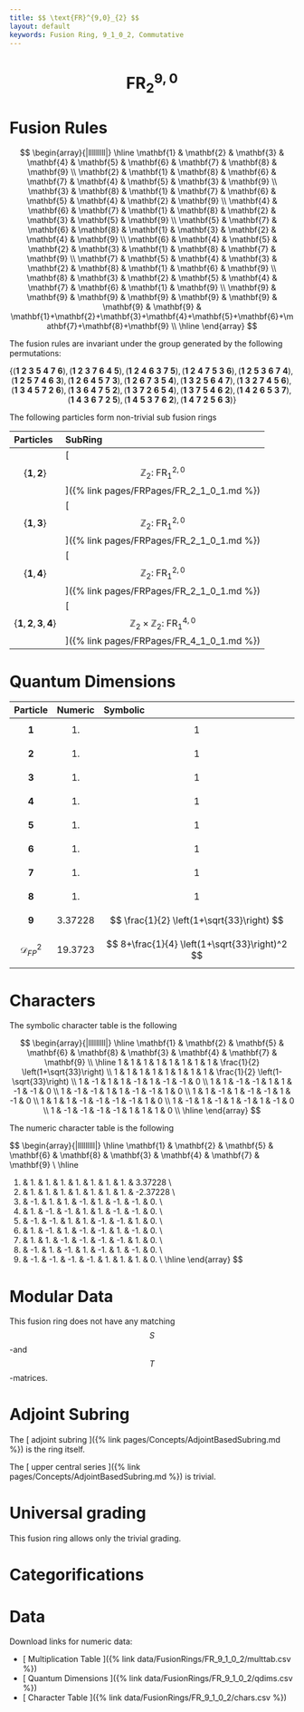 ```yaml
---
title: $$ \text{FR}^{9,0}_{2} $$
layout: default
keywords: Fusion Ring, 9_1_0_2, Commutative
---
```

# $$ \text{FR}^{9,0}_{2} $$


# Fusion Rules

$$
\begin{array}{|lllllllll|}
\hline
 \mathbf{1} & \mathbf{2} & \mathbf{3} & \mathbf{4} & \mathbf{5} & \mathbf{6} & \mathbf{7} & \mathbf{8} & \mathbf{9} \\
 \mathbf{2} & \mathbf{1} & \mathbf{8} & \mathbf{6} & \mathbf{7} & \mathbf{4} & \mathbf{5} & \mathbf{3} & \mathbf{9} \\
 \mathbf{3} & \mathbf{8} & \mathbf{1} & \mathbf{7} & \mathbf{6} & \mathbf{5} & \mathbf{4} & \mathbf{2} & \mathbf{9} \\
 \mathbf{4} & \mathbf{6} & \mathbf{7} & \mathbf{1} & \mathbf{8} & \mathbf{2} & \mathbf{3} & \mathbf{5} & \mathbf{9} \\
 \mathbf{5} & \mathbf{7} & \mathbf{6} & \mathbf{8} & \mathbf{1} & \mathbf{3} & \mathbf{2} & \mathbf{4} & \mathbf{9} \\
 \mathbf{6} & \mathbf{4} & \mathbf{5} & \mathbf{2} & \mathbf{3} & \mathbf{1} & \mathbf{8} & \mathbf{7} & \mathbf{9} \\
 \mathbf{7} & \mathbf{5} & \mathbf{4} & \mathbf{3} & \mathbf{2} & \mathbf{8} & \mathbf{1} & \mathbf{6} & \mathbf{9} \\
 \mathbf{8} & \mathbf{3} & \mathbf{2} & \mathbf{5} & \mathbf{4} & \mathbf{7} & \mathbf{6} & \mathbf{1} & \mathbf{9} \\
 \mathbf{9} & \mathbf{9} & \mathbf{9} & \mathbf{9} & \mathbf{9} & \mathbf{9} & \mathbf{9} & \mathbf{9} & \mathbf{1}+\mathbf{2}+\mathbf{3}+\mathbf{4}+\mathbf{5}+\mathbf{6}+\mathbf{7}+\mathbf{8}+\mathbf{9} \\
\hline
\end{array}
$$


The fusion rules are invariant under the group generated by the following permutations:

$$ \left\{(\mathbf{1} \ \mathbf{2} \ \mathbf{3} \ \mathbf{5} \ \mathbf{4} \ \mathbf{7} \ \mathbf{6}), (\mathbf{1} \ \mathbf{2} \ \mathbf{3} \ \mathbf{7} \ \mathbf{6} \ \mathbf{4} \ \mathbf{5}), (\mathbf{1} \ \mathbf{2} \ \mathbf{4} \ \mathbf{6} \ \mathbf{3} \ \mathbf{7} \ \mathbf{5}), (\mathbf{1} \ \mathbf{2} \ \mathbf{4} \ \mathbf{7} \ \mathbf{5} \ \mathbf{3} \ \mathbf{6}), (\mathbf{1} \ \mathbf{2} \ \mathbf{5} \ \mathbf{3} \ \mathbf{6} \ \mathbf{7} \ \mathbf{4}), (\mathbf{1} \ \mathbf{2} \ \mathbf{5} \ \mathbf{7} \ \mathbf{4} \ \mathbf{6} \ \mathbf{3}), (\mathbf{1} \ \mathbf{2} \ \mathbf{6} \ \mathbf{4} \ \mathbf{5} \ \mathbf{7} \ \mathbf{3}), (\mathbf{1} \ \mathbf{2} \ \mathbf{6} \ \mathbf{7} \ \mathbf{3} \ \mathbf{5} \ \mathbf{4}), (\mathbf{1} \ \mathbf{3} \ \mathbf{2} \ \mathbf{5} \ \mathbf{6} \ \mathbf{4} \ \mathbf{7}), (\mathbf{1} \ \mathbf{3} \ \mathbf{2} \ \mathbf{7} \ \mathbf{4} \ \mathbf{5} \ \mathbf{6}), (\mathbf{1} \ \mathbf{3} \ \mathbf{4} \ \mathbf{5} \ \mathbf{7} \ \mathbf{2} \ \mathbf{6}), (\mathbf{1} \ \mathbf{3} \ \mathbf{6} \ \mathbf{4} \ \mathbf{7} \ \mathbf{5} \ \mathbf{2}), (\mathbf{1} \ \mathbf{3} \ \mathbf{7} \ \mathbf{2} \ \mathbf{6} \ \mathbf{5} \ \mathbf{4}), (\mathbf{1} \ \mathbf{3} \ \mathbf{7} \ \mathbf{5} \ \mathbf{4} \ \mathbf{6} \ \mathbf{2}), (\mathbf{1} \ \mathbf{4} \ \mathbf{2} \ \mathbf{6} \ \mathbf{5} \ \mathbf{3} \ \mathbf{7}), (\mathbf{1} \ \mathbf{4} \ \mathbf{3} \ \mathbf{6} \ \mathbf{7} \ \mathbf{2} \ \mathbf{5}), (\mathbf{1} \ \mathbf{4} \ \mathbf{5} \ \mathbf{3} \ \mathbf{7} \ \mathbf{6} \ \mathbf{2}), (\mathbf{1} \ \mathbf{4} \ \mathbf{7} \ \mathbf{2} \ \mathbf{5} \ \mathbf{6} \ \mathbf{3})\right\} $$


The following particles form non-trivial sub fusion rings

| Particles | SubRing |
| :------ | :------ |
| $$ \{\mathbf{1},\mathbf{2}\} $$ | [ $$ \mathbb{Z}_2:\ \text{FR}^{2,0}_{1} $$ ]({% link pages/FRPages/FR_2_1_0_1.md %}) |
| $$ \{\mathbf{1},\mathbf{3}\} $$ | [ $$ \mathbb{Z}_2:\ \text{FR}^{2,0}_{1} $$ ]({% link pages/FRPages/FR_2_1_0_1.md %}) |
| $$ \{\mathbf{1},\mathbf{4}\} $$ | [ $$ \mathbb{Z}_2:\ \text{FR}^{2,0}_{1} $$ ]({% link pages/FRPages/FR_2_1_0_1.md %}) |
| $$ \{\mathbf{1},\mathbf{2},\mathbf{3},\mathbf{4}\} $$ | [ $$ \mathbb{Z}_2\times \mathbb{Z}_2:\ \text{FR}^{4,0}_{1} $$ ]({% link pages/FRPages/FR_4_1_0_1.md %}) |


# Quantum Dimensions

| Particle | Numeric | Symbolic |
| :------ | :------ | :------ |
| $$ \mathbf{1} $$ | $$ 1. $$ | $$ 1 $$ |
| $$ \mathbf{2} $$ | $$ 1. $$ | $$ 1 $$ |
| $$ \mathbf{3} $$ | $$ 1. $$ | $$ 1 $$ |
| $$ \mathbf{4} $$ | $$ 1. $$ | $$ 1 $$ |
| $$ \mathbf{5} $$ | $$ 1. $$ | $$ 1 $$ |
| $$ \mathbf{6} $$ | $$ 1. $$ | $$ 1 $$ |
| $$ \mathbf{7} $$ | $$ 1. $$ | $$ 1 $$ |
| $$ \mathbf{8} $$ | $$ 1. $$ | $$ 1 $$ |
| $$ \mathbf{9} $$ | $$ 3.37228 $$ | $$ \frac{1}{2} \left(1+\sqrt{33}\right) $$ |
| $$ \mathcal{D}_{FP}^2 $$ | $$ 19.3723 $$ | $$ 8+\frac{1}{4} \left(1+\sqrt{33}\right)^2 $$ |

# Characters

The symbolic character table is the following

$$
\begin{array}{|lllllllll|}
\hline
 \mathbf{1} & \mathbf{2} & \mathbf{5} & \mathbf{6} & \mathbf{8} & \mathbf{3} & \mathbf{4} & \mathbf{7} & \mathbf{9} \\
\hline
 1 & 1 & 1 & 1 & 1 & 1 & 1 & 1 & \frac{1}{2} \left(1+\sqrt{33}\right) \\
 1 & 1 & 1 & 1 & 1 & 1 & 1 & 1 & \frac{1}{2} \left(1-\sqrt{33}\right) \\
 1 & -1 & 1 & 1 & -1 & 1 & -1 & -1 & 0 \\
 1 & 1 & -1 & -1 & 1 & 1 & -1 & -1 & 0 \\
 1 & -1 & -1 & 1 & 1 & -1 & -1 & 1 & 0 \\
 1 & 1 & -1 & 1 & -1 & -1 & 1 & -1 & 0 \\
 1 & 1 & 1 & -1 & -1 & -1 & -1 & 1 & 0 \\
 1 & -1 & 1 & -1 & 1 & -1 & 1 & -1 & 0 \\
 1 & -1 & -1 & -1 & -1 & 1 & 1 & 1 & 0 \\
\hline
\end{array}
$$

The numeric character table is the following

$$
\begin{array}{|lllllllll|}
\hline
 \mathbf{1} & \mathbf{2} & \mathbf{5} & \mathbf{6} & \mathbf{8} & \mathbf{3} & \mathbf{4} & \mathbf{7} & \mathbf{9} \\
\hline
 1. & 1. & 1. & 1. & 1. & 1. & 1. & 1. & 3.37228 \\
 1. & 1. & 1. & 1. & 1. & 1. & 1. & 1. & -2.37228 \\
 1. & -1. & 1. & 1. & -1. & 1. & -1. & -1. & 0. \\
 1. & 1. & -1. & -1. & 1. & 1. & -1. & -1. & 0. \\
 1. & -1. & -1. & 1. & 1. & -1. & -1. & 1. & 0. \\
 1. & 1. & -1. & 1. & -1. & -1. & 1. & -1. & 0. \\
 1. & 1. & 1. & -1. & -1. & -1. & -1. & 1. & 0. \\
 1. & -1. & 1. & -1. & 1. & -1. & 1. & -1. & 0. \\
 1. & -1. & -1. & -1. & -1. & 1. & 1. & 1. & 0. \\
\hline
\end{array}
$$

# Modular Data

This fusion ring does not have any matching $$ S $$-and $$ T $$-matrices.

# Adjoint Subring

The [ adjoint subring ]({% link pages/Concepts/AdjointBasedSubring.md %}) is the ring itself.

The [ upper central series ]({% link pages/Concepts/AdjointBasedSubring.md %}) is trivial.

# Universal grading

This fusion ring allows only the trivial grading.

# Categorifications



# Data

Download links for numeric data:

* [ Multiplication Table ]({% link data/FusionRings/FR_9_1_0_2/multtab.csv %})
* [ Quantum Dimensions ]({% link data/FusionRings/FR_9_1_0_2/qdims.csv %})
* [ Character Table ]({% link data/FusionRings/FR_9_1_0_2/chars.csv %})